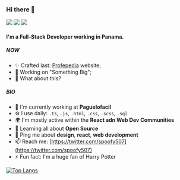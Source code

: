 ### Hi there 👋

![](https://komarev.com/ghpvc/?username=Jcanotorr06)
![](https://img.shields.io/github/commit-activity/m/jcanotorr06/jcanotorr06)
![](https://img.shields.io/github/followers/jcanotorr06?color=4C1&logo=github)

#### I'm a Full-Stack Developer working in Panama.

##### NOW

- ✨ Crafted last: [Profepedia](https://profepedia.xyz) website;
- 👀 Working on "Something Big";
- 🍑 What about this?

##### BIO

- 🏢 I'm currently working at **Paguelofacil**
- ⚙️ I use daily: `.ts`, `.js`, `.html`, `.css`, `.scss`, `.sql`
- 🌍 I'm mostly active within the **React adn Web Dev Communities**
- 🌱 Learning all about **Open Source**
- 💬 Ping me about **design**, **react**, **web development**
- 📫 Reach me: [https://twitter.com/spoofy507](https://twitter.com/spoofy507)
- ⚡️ Fun fact: I'm a huge fan of Harry Potter

[![Top Langs](https://github-readme-stats.vercel.app/api/top-langs/?username=Jcanotorr06&layout=compact&langs_count=10&hide=css,html)](https://github.com/anuraghazra/github-readme-stats)
